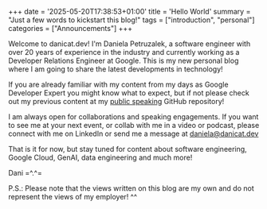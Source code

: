 +++
date = '2025-05-20T17:38:53+01:00'
title = 'Hello World'
summary = "Just a few words to kickstart this blog!"
tags = ["introduction", "personal"]
categories = ["Announcements"]
+++

Welcome to danicat.dev! I'm Daniela Petruzalek, a software engineer with over 20 years of experience in the industry and currently working as a Developer Relations Engineer at Google. This is my new personal blog where I am going to share the latest developments in technology!

If you are already familiar with my content from my days as Google Developer Expert you might know what to expect, but if not please check out my previous content at my [public speaking](https://github.com/danicat/public-speaking) GitHub repository!

I am always open for collaborations and speaking engagements. If you want to see me at your next event, or collab with me in a video or podcast, please connect with me on LinkedIn or send me a message at [daniela@danicat.dev](mailto:daniela@danicat.dev)

That is it for now, but stay tuned for content about software engineering, Google Cloud, GenAI, data engineering and much more!

Dani =^.^=

P.S.: Please note that the views written on this blog are my own and do not represent the views of my employer! ^^